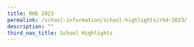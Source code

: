 ```yaml
---
title: RHD 2023
permalink: /school-information/school-highlights/rhd-2023/
description: ""
third_nav_title: School Highlights
---
```


